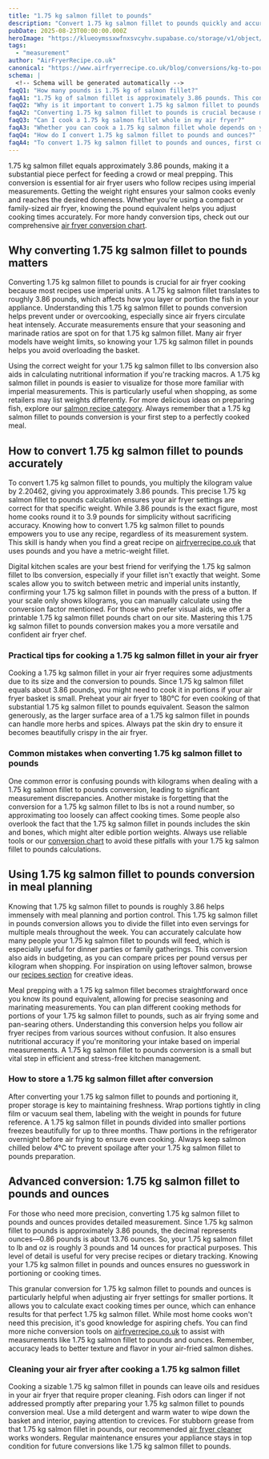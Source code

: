 ```yaml
---
title: "1.75 kg salmon fillet to pounds"
description: "Convert 1.75 kg salmon fillet to pounds quickly and accurately for perfect air fryer cooking every time. Get precise measurements now!"
pubDate: 2025-08-23T00:00:00.000Z
heroImage: "https://klueoymssxwfnxsvcyhv.supabase.co/storage/v1/object/public/Shmucket/1-75-kg-salmon-fillet-to-pounds.webp"
tags:
  - "measurement"
author: "AirFryerRecipe.co.uk"
canonical: "https://www.airfryerrecipe.co.uk/blog/conversions/kg-to-pounds/1-75-kg-salmon-fillet-to-pounds"
schema: |
  <!-- Schema will be generated automatically -->
faqQ1: "How many pounds is 1.75 kg of salmon fillet?"
faqA1: "1.75 kg of salmon fillet is approximately 3.86 pounds. This conversion uses the standard factor where 1 kilogram equals 2.20462 pounds. For air fryer cooking, this weight is substantial and may require portioning depending on your appliance's size. Always verify with a kitchen scale for the most accurate results."
faqQ2: "Why is it important to convert 1.75 kg salmon fillet to pounds for air frying?"
faqA2: "Converting 1.75 kg salmon fillet to pounds is crucial because most air fryer recipes use imperial measurements. Accurate weight ensures proper cooking times and temperature settings, preventing under or overcooking. It also helps with portion control and fitting the fillet correctly in your air fryer basket without overcrowding."
faqQ3: "Can I cook a 1.75 kg salmon fillet whole in my air fryer?"
faqA3: "Whether you can cook a 1.75 kg salmon fillet whole depends on your air fryer's basket size. Since 1.75 kg equals about 3.86 pounds, it's a large piece that might not fit in smaller models. If it fits, ensure even air circulation by not overcrowding and consider rotating halfway through cooking for best results."
faqQ4: "How do I convert 1.75 kg salmon fillet to pounds and ounces?"
faqA4: "To convert 1.75 kg salmon fillet to pounds and ounces, first convert to pounds (1.75 kg × 2.20462 = 3.86 lbs). The decimal represents ounces: 0.86 pounds × 16 = approximately 13.76 ounces. So, 1.75 kg is roughly 3 pounds and 14 ounces. This precision helps with detailed recipe adjustments and portioning."
---
```

<p>1.75 kg salmon fillet equals approximately 3.86 pounds, making it a substantial piece perfect for feeding a crowd or meal prepping. This conversion is essential for air fryer users who follow recipes using imperial measurements. Getting the weight right ensures your salmon cooks evenly and reaches the desired doneness. Whether you're using a compact or family-sized air fryer, knowing the pound equivalent helps you adjust cooking times accurately. For more handy conversion tips, check out our comprehensive <a href="https://www.airfryerrecipe.co.uk/air-fryer-conversion-chart">air fryer conversion chart</a>.</p>

<h2>Why converting 1.75 kg salmon fillet to pounds matters</h2>
<p>Converting 1.75 kg salmon fillet to pounds is crucial for air fryer cooking because most recipes use imperial units. A 1.75 kg salmon fillet translates to roughly 3.86 pounds, which affects how you layer or portion the fish in your appliance. Understanding this 1.75 kg salmon fillet to pounds conversion helps prevent under or overcooking, especially since air fryers circulate heat intensely. Accurate measurements ensure that your seasoning and marinade ratios are spot on for that 1.75 kg salmon fillet. Many air fryer models have weight limits, so knowing your 1.75 kg salmon fillet in pounds helps you avoid overloading the basket.</p>

<p>Using the correct weight for your 1.75 kg salmon fillet to lbs conversion also aids in calculating nutritional information if you're tracking macros. A 1.75 kg salmon fillet in pounds is easier to visualize for those more familiar with imperial measurements. This is particularly useful when shopping, as some retailers may list weights differently. For more delicious ideas on preparing fish, explore our <a href="https://www.airfryerrecipe.co.uk/recipe-category/salmon">salmon recipe category</a>. Always remember that a 1.75 kg salmon fillet to pounds conversion is your first step to a perfectly cooked meal.</p>

<h2>How to convert 1.75 kg salmon fillet to pounds accurately</h2>
<p>To convert 1.75 kg salmon fillet to pounds, you multiply the kilogram value by 2.20462, giving you approximately 3.86 pounds. This precise 1.75 kg salmon fillet to pounds calculation ensures your air fryer settings are correct for that specific weight. While 3.86 pounds is the exact figure, most home cooks round it to 3.9 pounds for simplicity without sacrificing accuracy. Knowing how to convert 1.75 kg salmon fillet to pounds empowers you to use any recipe, regardless of its measurement system. This skill is handy when you find a great recipe on <a href="https://www.airfryerrecipe.co.uk/">airfryerrecipe.co.uk</a> that uses pounds and you have a metric-weight fillet.</p>

<p>Digital kitchen scales are your best friend for verifying the 1.75 kg salmon fillet to lbs conversion, especially if your fillet isn't exactly that weight. Some scales allow you to switch between metric and imperial units instantly, confirming your 1.75 kg salmon fillet in pounds with the press of a button. If your scale only shows kilograms, you can manually calculate using the conversion factor mentioned. For those who prefer visual aids, we offer a printable 1.75 kg salmon fillet pounds chart on our site. Mastering this 1.75 kg salmon fillet to pounds conversion makes you a more versatile and confident air fryer chef.</p>

<h3>Practical tips for cooking a 1.75 kg salmon fillet in your air fryer</h3>
<p>Cooking a 1.75 kg salmon fillet in your air fryer requires some adjustments due to its size and the conversion to pounds. Since 1.75 kg salmon fillet equals about 3.86 pounds, you might need to cook it in portions if your air fryer basket is small. Preheat your air fryer to 180°C for even cooking of that substantial 1.75 kg salmon fillet to pounds equivalent. Season the salmon generously, as the larger surface area of a 1.75 kg salmon fillet in pounds can handle more herbs and spices. Always pat the skin dry to ensure it becomes beautifully crispy in the air fryer.</p>

<h3>Common mistakes when converting 1.75 kg salmon fillet to pounds</h3>
<p>One common error is confusing pounds with kilograms when dealing with a 1.75 kg salmon fillet to pounds conversion, leading to significant measurement discrepancies. Another mistake is forgetting that the conversion for a 1.75 kg salmon fillet to lbs is not a round number, so approximating too loosely can affect cooking times. Some people also overlook the fact that the 1.75 kg salmon fillet in pounds includes the skin and bones, which might alter edible portion weights. Always use reliable tools or our <a href="https://www.airfryerrecipe.co.uk/air-fryer-conversion-chart">conversion chart</a> to avoid these pitfalls with your 1.75 kg salmon fillet to pounds calculations.</p>

<h2>Using 1.75 kg salmon fillet to pounds conversion in meal planning</h2>
<p>Knowing that 1.75 kg salmon fillet to pounds is roughly 3.86 helps immensely with meal planning and portion control. This 1.75 kg salmon fillet in pounds conversion allows you to divide the fillet into even servings for multiple meals throughout the week. You can accurately calculate how many people your 1.75 kg salmon fillet to pounds will feed, which is especially useful for dinner parties or family gatherings. This conversion also aids in budgeting, as you can compare prices per pound versus per kilogram when shopping. For inspiration on using leftover salmon, browse our <a href="https://www.airfryerrecipe.co.uk/recipes">recipes section</a> for creative ideas.</p>

<p>Meal prepping with a 1.75 kg salmon fillet becomes straightforward once you know its pound equivalent, allowing for precise seasoning and marinating measurements. You can plan different cooking methods for portions of your 1.75 kg salmon fillet to pounds, such as air frying some and pan-searing others. Understanding this conversion helps you follow air fryer recipes from various sources without confusion. It also ensures nutritional accuracy if you're monitoring your intake based on imperial measurements. A 1.75 kg salmon fillet to pounds conversion is a small but vital step in efficient and stress-free kitchen management.</p>

<h3>How to store a 1.75 kg salmon fillet after conversion</h3>
<p>After converting your 1.75 kg salmon fillet to pounds and portioning it, proper storage is key to maintaining freshness. Wrap portions tightly in cling film or vacuum seal them, labeling with the weight in pounds for future reference. A 1.75 kg salmon fillet in pounds divided into smaller portions freezes beautifully for up to three months. Thaw portions in the refrigerator overnight before air frying to ensure even cooking. Always keep salmon chilled below 4°C to prevent spoilage after your 1.75 kg salmon fillet to pounds preparation.</p>

<h2>Advanced conversion: 1.75 kg salmon fillet to pounds and ounces</h2>
<p>For those who need more precision, converting 1.75 kg salmon fillet to pounds and ounces provides detailed measurement. Since 1.75 kg salmon fillet to pounds is approximately 3.86 pounds, the decimal represents ounces—0.86 pounds is about 13.76 ounces. So, your 1.75 kg salmon fillet to lb and oz is roughly 3 pounds and 14 ounces for practical purposes. This level of detail is useful for very precise recipes or dietary tracking. Knowing your 1.75 kg salmon fillet in pounds and ounces ensures no guesswork in portioning or cooking times.</p>

<p>This granular conversion for 1.75 kg salmon fillet to pounds and ounces is particularly helpful when adjusting air fryer settings for smaller portions. It allows you to calculate exact cooking times per ounce, which can enhance results for that perfect 1.75 kg salmon fillet. While most home cooks won't need this precision, it's good knowledge for aspiring chefs. You can find more niche conversion tools on <a href="https://www.airfryerrecipe.co.uk/">airfryerrecipe.co.uk</a> to assist with measurements like 1.75 kg salmon fillet to pounds and ounces. Remember, accuracy leads to better texture and flavor in your air-fried salmon dishes.</p>

<h3>Cleaning your air fryer after cooking a 1.75 kg salmon fillet</h3>
<p>Cooking a sizable 1.75 kg salmon fillet in pounds can leave oils and residues in your air fryer that require proper cleaning. Fish odors can linger if not addressed promptly after preparing your 1.75 kg salmon fillet to pounds conversion meal. Use a mild detergent and warm water to wipe down the basket and interior, paying attention to crevices. For stubborn grease from that 1.75 kg salmon fillet in pounds, our recommended <a href="https://www.airfryerrecipe.co.uk/air-fryer-cleaner">air fryer cleaner</a> works wonders. Regular maintenance ensures your appliance stays in top condition for future conversions like 1.75 kg salmon fillet to pounds.</p>
